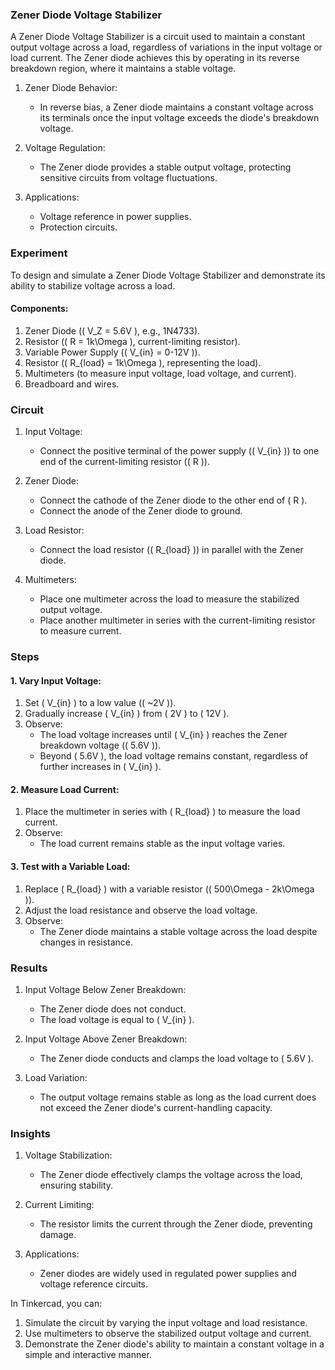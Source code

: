 ### Zener Diode Voltage Stabilizer

A Zener Diode Voltage Stabilizer is a circuit used to maintain a constant output voltage across a load, regardless of variations in the input voltage or load current. The Zener diode achieves this by operating in its reverse breakdown region, where it maintains a stable voltage.

1. Zener Diode Behavior:
   - In reverse bias, a Zener diode maintains a constant voltage across its terminals once the input voltage exceeds the diode's breakdown voltage.

2. Voltage Regulation:
   - The Zener diode provides a stable output voltage, protecting sensitive circuits from voltage fluctuations.

3. Applications:
   - Voltage reference in power supplies.
   - Protection circuits.

### Experiment

To design and simulate a Zener Diode Voltage Stabilizer and demonstrate its ability to stabilize voltage across a load.

#### Components:

1. Zener Diode (\( V_Z = 5.6V \), e.g., 1N4733).
2. Resistor (\( R = 1k\Omega \), current-limiting resistor).
3. Variable Power Supply (\( V_{in} = 0-12V \)).
4. Resistor (\( R_{load} = 1k\Omega \), representing the load).
5. Multimeters (to measure input voltage, load voltage, and current).
6. Breadboard and wires.

### Circuit

1. Input Voltage:
   - Connect the positive terminal of the power supply (\( V_{in} \)) to one end of the current-limiting resistor (\( R \)).

2. Zener Diode:
   - Connect the cathode of the Zener diode to the other end of \( R \).
   - Connect the anode of the Zener diode to ground.

3. Load Resistor:
   - Connect the load resistor (\( R_{load} \)) in parallel with the Zener diode.

4. Multimeters:
   - Place one multimeter across the load to measure the stabilized output voltage.
   - Place another multimeter in series with the current-limiting resistor to measure current.

### Steps

#### 1. Vary Input Voltage:

1. Set \( V_{in} \) to a low value (\( ~2V \)).
2. Gradually increase \( V_{in} \) from \( 2V \) to \( 12V \).
3. Observe:
   - The load voltage increases until \( V_{in} \) reaches the Zener breakdown voltage (\( 5.6V \)).
   - Beyond \( 5.6V \), the load voltage remains constant, regardless of further increases in \( V_{in} \).

#### 2. Measure Load Current:

1. Place the multimeter in series with \( R_{load} \) to measure the load current.
2. Observe:
   - The load current remains stable as the input voltage varies.

#### 3. Test with a Variable Load:

1. Replace \( R_{load} \) with a variable resistor (\( 500\Omega - 2k\Omega \)).
2. Adjust the load resistance and observe the load voltage.
3. Observe:
   - The Zener diode maintains a stable voltage across the load despite changes in resistance.

### Results

1. Input Voltage Below Zener Breakdown:
   - The Zener diode does not conduct.
   - The load voltage is equal to \( V_{in} \).

2. Input Voltage Above Zener Breakdown:
   - The Zener diode conducts and clamps the load voltage to \( 5.6V \).

3. Load Variation:
   - The output voltage remains stable as long as the load current does not exceed the Zener diode's current-handling capacity.

### Insights

1. Voltage Stabilization:
   - The Zener diode effectively clamps the voltage across the load, ensuring stability.

2. Current Limiting:
   - The resistor limits the current through the Zener diode, preventing damage.

3. Applications:
   - Zener diodes are widely used in regulated power supplies and voltage reference circuits.

In Tinkercad, you can:
1. Simulate the circuit by varying the input voltage and load resistance.
2. Use multimeters to observe the stabilized output voltage and current.
3. Demonstrate the Zener diode's ability to maintain a constant voltage in a simple and interactive manner.
